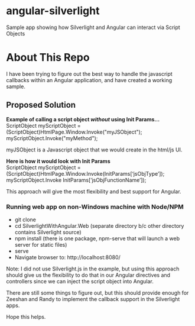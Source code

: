 # angular-silverlight
Sample app showing how Silverlight and Angular can interact via Script Objects

About This Repo
=================
I have been trying to figure out the best way to handle the javascript callbacks within an Angular application, and have created a working sample.  

Proposed Solution
-----------
**Example of calling a script object *without* using Init Params…**  
ScriptObject myScriptObject = (ScriptObject)HtmlPage.Window.Invoke("myJSObject");  
myScriptObject.Invoke("myMethod");  
 
myJSObject is a Javascript object that we would create in the html/js UI.
 
**Here is how it would look with Init Params**  
ScriptObject myScriptObject = (ScriptObject)HtmlPage.Window.Invoke(InitParams[‘jsObjType’]);  
myScriptObject.Invoke InitParams[‘jsObjFunctionName’]);  
 
This approach will give the most flexibility and best support for Angular.

### Running web app on non-Windows machine with Node/NPM
* git clone
* cd SilverlightWithAngular.Web  (separate directory b/c other directory contains Silverlight source)
* npm install   (there is one package, npm-serve that will launch a web server for static files)
* serve
* Navigate browser to: http://localhost:8080/  

Note: I did not use Silverlight.js in the example, but using this approach should give us the flexibility to do that in our Angular directives and controllers since we can inject the script object into Angular.
 
There are still some things to figure out, but this should provide enough for Zeeshan and Randy to implement the callback support in the Silverlight apps.
 
Hope this helps.
